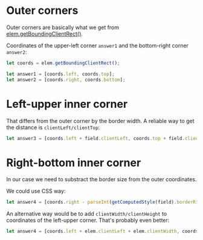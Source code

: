 # Outer corners

Outer corners are basically what we get from [elem.getBoundingClientRect()](https://developer.mozilla.org/en-US/docs/DOM/element.getBoundingClientRect).

Coordinates of the upper-left corner `answer1` and the bottom-right corner `answer2`:

```js
let coords = elem.getBoundingClientRect();

let answer1 = [coords.left, coords.top];
let answer2 = [coords.right, coords.bottom];
```

# Left-upper inner corner

That differs from the outer corner by the border width. A reliable way to get the distance is `clientLeft/clientTop`:

```js
let answer3 = [coords.left + field.clientLeft, coords.top + field.clientTop];
```

# Right-bottom inner corner

In our case we need to substract the border size from the outer coordinates.

We could use CSS way:

```js
let answer4 = [coords.right - parseInt(getComputedStyle(field).borderRightWidth), coords.bottom - parseInt(getComputedStyle(field).borderBottomWidth)];
```

An alternative way would be to add `clientWidth/clientHeight` to coordinates of the left-upper corner. That's probably even better:

```js
let answer4 = [coords.left + elem.clientLeft + elem.clientWidth, coords.top + elem.clientTop + elem.clientHeight];
```
